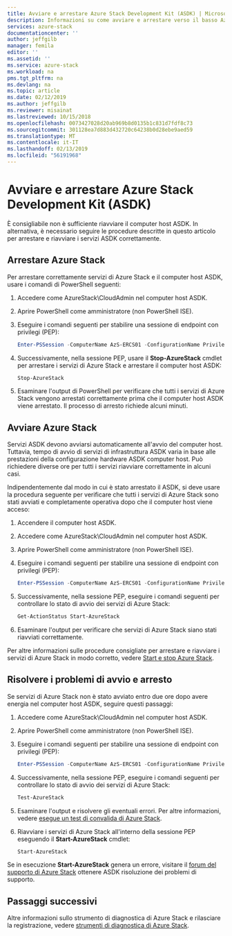 ```yaml
---
title: Avviare e arrestare Azure Stack Development Kit (ASDK) | Microsoft Docs
description: Informazioni su come avviare e arrestare verso il basso Azure Stack Development Kit (ASDK).
services: azure-stack
documentationcenter: ''
author: jeffgilb
manager: femila
editor: ''
ms.assetid: ''
ms.service: azure-stack
ms.workload: na
pms.tgt_pltfrm: na
ms.devlang: na
ms.topic: article
ms.date: 02/12/2019
ms.author: jeffgilb
ms.reviewer: misainat
ms.lastreviewed: 10/15/2018
ms.openlocfilehash: 0073427028d20ab969b8d0135b1c831d7fdf8c73
ms.sourcegitcommit: 301128ea7d883d432720c64238b0d28ebe9aed59
ms.translationtype: MT
ms.contentlocale: it-IT
ms.lasthandoff: 02/13/2019
ms.locfileid: "56191968"
---
```

# <a name="start-and-stop-the-azure-stack-development-kit-asdk"></a>Avviare e arrestare Azure Stack Development Kit (ASDK)
È consigliabile non è sufficiente riavviare il computer host ASDK. In alternativa, è necessario seguire le procedure descritte in questo articolo per arrestare e riavviare i servizi ASDK correttamente. 

## <a name="stop-azure-stack"></a>Arrestare Azure Stack 
Per arrestare correttamente servizi di Azure Stack e il computer host ASDK, usare i comandi di PowerShell seguenti:

1. Accedere come AzureStack\CloudAdmin nel computer host ASDK.
2. Aprire PowerShell come amministratore (non PowerShell ISE).
3. Eseguire i comandi seguenti per stabilire una sessione di endpoint con privilegi (PEP): 

   ```powershell
   Enter-PSSession -ComputerName AzS-ERCS01 -ConfigurationName PrivilegedEndpoint
   ```
4. Successivamente, nella sessione PEP, usare il **Stop-AzureStack** cmdlet per arrestare i servizi di Azure Stack e arrestare il computer host ASDK:

   ```powershell
   Stop-AzureStack
   ```
5. Esaminare l'output di PowerShell per verificare che tutti i servizi di Azure Stack vengono arrestati correttamente prima che il computer host ASDK viene arrestato. Il processo di arresto richiede alcuni minuti.

## <a name="start-azure-stack"></a>Avviare Azure Stack 
Servizi ASDK devono avviarsi automaticamente all'avvio del computer host. Tuttavia, tempo di avvio di servizi di infrastruttura ASDK varia in base alle prestazioni della configurazione hardware ASDK computer host. Può richiedere diverse ore per tutti i servizi riavviare correttamente in alcuni casi.

Indipendentemente dal modo in cui è stato arrestato il ASDK, si deve usare la procedura seguente per verificare che tutti i servizi di Azure Stack sono stati avviati e completamente operativa dopo che il computer host viene acceso: 

1. Accendere il computer host ASDK. 
2. Accedere come AzureStack\CloudAdmin nel computer host ASDK.
3. Aprire PowerShell come amministratore (non PowerShell ISE).
4. Eseguire i comandi seguenti per stabilire una sessione di endpoint con privilegi (PEP):

   ```powershell
   Enter-PSSession -ComputerName AzS-ERCS01 -ConfigurationName PrivilegedEndpoint
   ```
5. Successivamente, nella sessione PEP, eseguire i comandi seguenti per controllare lo stato di avvio dei servizi di Azure Stack:

   ```powershell
   Get-ActionStatus Start-AzureStack
   ```
6. Esaminare l'output per verificare che servizi di Azure Stack siano stati riavviati correttamente.

Per altre informazioni sulle procedure consigliate per arrestare e riavviare i servizi di Azure Stack in modo corretto, vedere [Start e stop Azure Stack](../azure-stack-start-and-stop.md). 

## <a name="troubleshoot-startup-and-shutdown"></a>Risolvere i problemi di avvio e arresto 
Se servizi di Azure Stack non è stato avviato entro due ore dopo avere energia nel computer host ASDK, seguire questi passaggi:

1. Accedere come AzureStack\CloudAdmin nel computer host ASDK.
2. Aprire PowerShell come amministratore (non PowerShell ISE).
3. Eseguire i comandi seguenti per stabilire una sessione di endpoint con privilegi (PEP):

   ```powershell
   Enter-PSSession -ComputerName AzS-ERCS01 -ConfigurationName PrivilegedEndpoint
   ```
4. Successivamente, nella sessione PEP, eseguire i comandi seguenti per controllare lo stato di avvio dei servizi di Azure Stack:

   ```powershell
   Test-AzureStack
   ```
5. Esaminare l'output e risolvere gli eventuali errori. Per altre informazioni, vedere [esegue un test di convalida di Azure Stack](../azure-stack-diagnostic-test.md).
6. Riavviare i servizi di Azure Stack all'interno della sessione PEP eseguendo il **Start-AzureStack** cmdlet:

   ```powershell
   Start-AzureStack
   ```

Se in esecuzione **Start-AzureStack** genera un errore, visitare il [forum del supporto di Azure Stack](https://social.msdn.microsoft.com/Forums/en-US/home?forum=azurestack) ottenere ASDK risoluzione dei problemi di supporto. 

## <a name="next-steps"></a>Passaggi successivi 
Altre informazioni sullo strumento di diagnostica di Azure Stack e rilasciare la registrazione, vedere [strumenti di diagnostica di Azure Stack](../azure-stack-diagnostics.md).

